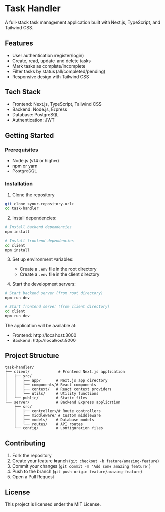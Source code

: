 # Task Handler

A full-stack task management application built with Next.js, TypeScript, and Tailwind CSS.

## Features

- User authentication (register/login)
- Create, read, update, and delete tasks
- Mark tasks as complete/incomplete
- Filter tasks by status (all/completed/pending)
- Responsive design with Tailwind CSS

## Tech Stack

- Frontend: Next.js, TypeScript, Tailwind CSS
- Backend: Node.js, Express
- Database: PostgreSQL
- Authentication: JWT

## Getting Started

### Prerequisites

- Node.js (v14 or higher)
- npm or yarn
- PostgreSQL

### Installation

1. Clone the repository:
```bash
git clone <your-repository-url>
cd task-handler
```

2. Install dependencies:
```bash
# Install backend dependencies
npm install

# Install frontend dependencies
cd client
npm install
```

3. Set up environment variables:
   - Create a `.env` file in the root directory
   - Create a `.env` file in the client directory

4. Start the development servers:
```bash
# Start backend server (from root directory)
npm run dev

# Start frontend server (from client directory)
cd client
npm run dev
```

The application will be available at:
- Frontend: http://localhost:3000
- Backend: http://localhost:5000

## Project Structure

```
task-handler/
├── client/             # Frontend Next.js application
│   ├── src/
│   │   ├── app/       # Next.js app directory
│   │   ├── components/# React components
│   │   ├── context/   # React context providers
│   │   └── utils/     # Utility functions
│   └── public/        # Static files
└── server/            # Backend Express application
    ├── src/
    │   ├── controllers/# Route controllers
    │   ├── middleware/ # Custom middleware
    │   ├── models/    # Database models
    │   └── routes/    # API routes
    └── config/        # Configuration files
```

## Contributing

1. Fork the repository
2. Create your feature branch (`git checkout -b feature/amazing-feature`)
3. Commit your changes (`git commit -m 'Add some amazing feature'`)
4. Push to the branch (`git push origin feature/amazing-feature`)
5. Open a Pull Request

## License

This project is licensed under the MIT License. 